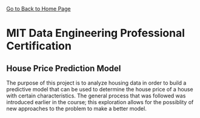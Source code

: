 [Go to Back to Home Page](https://ukthanki.github.io/)

# MIT Data Engineering Professional Certification

## House Price Prediction Model

The purpose of this project is to analyze housing data in order to build a predictive model that can be used to determine the house price of a house with certain characteristics. The general process that was followed was introduced earlier in the course; this exploration allows for the possiblity of new approaches to the problem to make a better model. 
